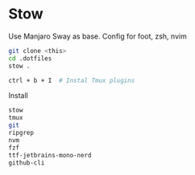 # Stow

Use Manjaro Sway as base.
Config for foot, zsh, nvim

```bash
git clone <this>
cd .dotfiles
stow .
```

```bash
ctrl + b + I  # Instal Tmux plugins
```

Install
```bash
stow
tmux
git
ripgrep
nvm
fzf
ttf-jetbrains-mono-nerd
github-cli
```
